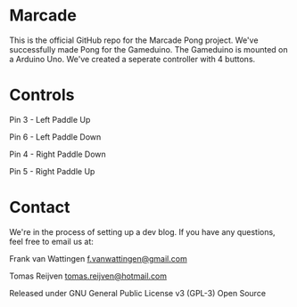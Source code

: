 Marcade
=======

This is the official GitHub repo for the Marcade Pong project. We've successfully made Pong for the Gameduino. The Gameduino is mounted on a Arduino Uno. We've created a seperate controller with 4 buttons. 

Controls
=======

Pin 3 - Left Paddle Up

Pin 6 - Left Paddle Down


Pin 4 - Right Paddle Down

Pin 5 - Right Paddle Up

Contact
=======

We're in the process of setting up a dev blog. If you have any questions, feel free to email us at:

Frank van Wattingen
f.vanwattingen@gmail.com

Tomas Reijven
tomas.reijven@hotmail.com

Released under GNU General Public License v3 (GPL-3) Open Source



